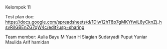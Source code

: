 Kelompok 11

Test plan doc: https://docs.google.com/spreadsheets/d/1Dlw12hT8p7gMKYfwiL8yCknZj_hsvRiIGBEnZG7qW4c/edit?usp=sharing

Team member:
Aulia Bayu M
Yuan H Siagian
Sudaryadi
Puput Yuniar Maulida
Arif hamidan